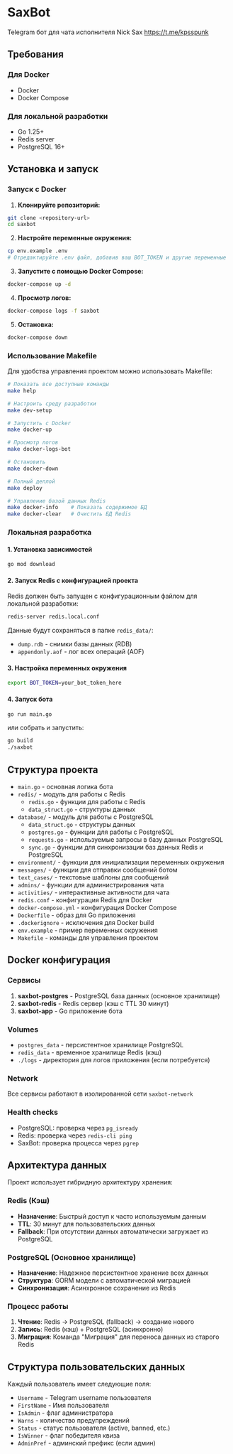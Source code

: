 # SaxBot

Telegram бот для чата исполнителя Nick Sax https://t.me/kpsspunk

## Требования

### Для Docker
- Docker
- Docker Compose

### Для локальной разработки
- Go 1.25+
- Redis server
- PostgreSQL 16+

## Установка и запуск

### Запуск с Docker

1. **Клонируйте репозиторий:**
```bash
git clone <repository-url>
cd saxbot
```

2. **Настройте переменные окружения:**
```bash
cp env.example .env
# Отредактируйте .env файл, добавив ваш BOT_TOKEN и другие переменные
```

3. **Запустите с помощью Docker Compose:**
```bash
docker-compose up -d
```

4. **Просмотр логов:**
```bash
docker-compose logs -f saxbot
```

5. **Остановка:**
```bash
docker-compose down
```

### Использование Makefile

Для удобства управления проектом можно использовать Makefile:

```bash
# Показать все доступные команды
make help

# Настроить среду разработки
make dev-setup

# Запустить с Docker
make docker-up

# Просмотр логов
make docker-logs-bot

# Остановить
make docker-down

# Полный деплой
make deploy

# Управление базой данных Redis
make docker-info    # Показать содержимое БД
make docker-clear   # Очистить БД Redis
```

### Локальная разработка

#### 1. Установка зависимостей

```bash
go mod download
```

#### 2. Запуск Redis с конфигурацией проекта

Redis должен быть запущен с конфигурационным файлом для локальной разработки:

```bash
redis-server redis.local.conf
```

Данные будут сохраняться в папке `redis_data/`:
- `dump.rdb` - снимки базы данных (RDB)
- `appendonly.aof` - лог всех операций (AOF)

#### 3. Настройка переменных окружения

```bash
export BOT_TOKEN=your_bot_token_here
```

#### 4. Запуск бота

```bash
go run main.go
```

или собрать и запустить:

```bash
go build
./saxbot
```

## Структура проекта

- `main.go` - основная логика бота
- `redis/` - модуль для работы с Redis
  - `redis.go` - функции для работы с Redis
  - `data_struct.go` - структуры данных
- `database/` - модуль для работы с PostgreSQL
  - `data_struct.go` - структуры данных
  - `postgres.go` - функции для работы с PostgreSQL
  - `requests.go` - используемые запросы в базу данных PostgreSQL
  - `sync.go` - функции для синхронизации баз данных Redis и PostgreSQL
- `environment/` - функции для инициализации переменных окружения
- `messages/` - функции для отправки сообщений ботом
- `text_cases/` - текстовые шаблоны для сообщений
- `admins/` - функции для администрирования чата
- `activities/` - интерактивные активности для чата
- `redis.conf` - конфигурация Redis для Docker
- `docker-compose.yml` - конфигурация Docker Compose
- `Dockerfile` - образ для Go приложения
- `.dockerignore` - исключения для Docker build
- `env.example` - пример переменных окружения
- `Makefile` - команды для управления проектом

## Docker конфигурация

### Сервисы

1. **saxbot-postgres** - PostgreSQL база данных (основное хранилище)
2. **saxbot-redis** - Redis сервер (кэш с TTL 30 минут)
3. **saxbot-app** - Go приложение бота

### Volumes

- `postgres_data` - персистентное хранилище PostgreSQL
- `redis_data` - временное хранилище Redis (кэш)
- `./logs` - директория для логов приложения (если потребуется)

### Network

Все сервисы работают в изолированной сети `saxbot-network`

### Health checks

- PostgreSQL: проверка через `pg_isready`
- Redis: проверка через `redis-cli ping`
- SaxBot: проверка процесса через `pgrep`

## Архитектура данных

Проект использует гибридную архитектуру хранения:

### Redis (Кэш)
- **Назначение**: Быстрый доступ к часто используемым данным
- **TTL**: 30 минут для пользовательских данных
- **Fallback**: При отсутствии данных автоматически загружает из PostgreSQL

### PostgreSQL (Основное хранилище)
- **Назначение**: Надежное персистентное хранение всех данных
- **Структура**: GORM модели с автоматической миграцией
- **Синхронизация**: Асинхронное сохранение из Redis

### Процесс работы
1. **Чтение**: Redis → PostgreSQL (fallback) → создание нового
2. **Запись**: Redis (кэш) + PostgreSQL (асинхронно)
3. **Миграция**: Команда "Миграция" для переноса данных из старого Redis

## Структура пользовательских данных

Каждый пользователь имеет следующие поля:
- `Username` - Telegram username пользователя
- `FirstName` - Имя пользователя
- `IsAdmin` - флаг администратора
- `Warns` - количество предупреждений
- `Status` - статус пользователя (active, banned, etc.)
- `IsWinner` - флаг победителя квиза
- `AdminPref` - админский префикс (если админ)

